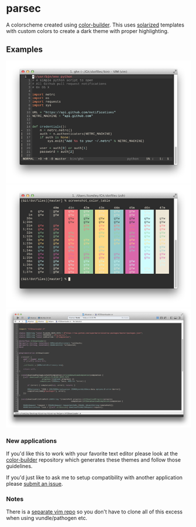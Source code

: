 # parsec

A colorscheme created using
[color-builder](https://github.com/Keithbsmiley/color-builder). This
uses [solarized](https://github.com/altercation/solarized)
templates with custom colors to create a dark theme with proper
highlighting.

## Examples

![vim example](https://raw.githubusercontent.com/Keithbsmiley/parsec/master/screenshots/vim.png)
![iTerm example](https://raw.githubusercontent.com/Keithbsmiley/parsec/master/screenshots/iterm.png)
![Xcode example](https://raw.githubusercontent.com/Keithbsmiley/parsec/master/screenshots/xcode.png)

### New applications

If you'd like this to work with your favorite text editor please look
at the
[color-builder](https://github.com/Keithbsmiley/color-builder)
repository which generates these themes and follow those guidelines.

If you'd just like to ask me to setup compatibility with another
application please [submit an
issue](https://github.com/Keithbsmiley/color-builder/issues).

### Notes

There is a [separate vim
repo](https://github.com/Keithbsmiley/parsec.vim) so you don't have to
clone all of this excess when using vundle/pathogen etc.
